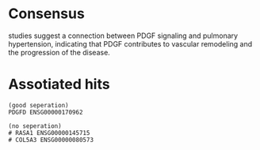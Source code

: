 # Consensus
studies suggest a connection between PDGF signaling and pulmonary hypertension, indicating that PDGF contributes to vascular remodeling and the progression of the disease.

# Assotiated hits
```
(good seperation)
PDGFD ENSG00000170962

(no seperation)
# RASA1 ENSG00000145715
# COL5A3 ENSG00000080573  
```